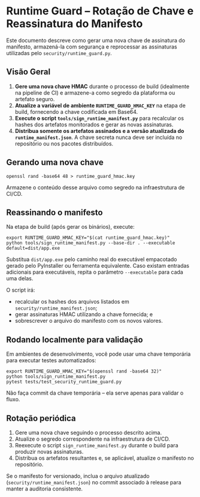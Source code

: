 # Runtime Guard – Rotação de Chave e Reassinatura do Manifesto

Este documento descreve como gerar uma nova chave de assinatura do manifesto,
armazená-la com segurança e reprocessar as assinaturas utilizadas pelo
`security/runtime_guard.py`.

## Visão Geral

1. **Gere uma nova chave HMAC** durante o processo de build (idealmente na
   pipeline de CI) e armazene-a como segredo da plataforma ou artefato seguro.
2. **Atualize a variável de ambiente `RUNTIME_GUARD_HMAC_KEY`** na etapa de
   build, fornecendo a chave codificada em Base64.
3. **Execute o script `tools/sign_runtime_manifest.py`** para recalcular os
   hashes dos artefatos monitorados e gerar as novas assinaturas.
4. **Distribua somente os artefatos assinados e a versão atualizada do
   `runtime_manifest.json`**. A chave secreta nunca deve ser incluída no
   repositório ou nos pacotes distribuídos.

## Gerando uma nova chave

```
openssl rand -base64 48 > runtime_guard_hmac.key
```

Armazene o conteúdo desse arquivo como segredo na infraestrutura de CI/CD.

## Reassinando o manifesto

Na etapa de build (após gerar os binários), execute:

```
export RUNTIME_GUARD_HMAC_KEY="$(cat runtime_guard_hmac.key)"
python tools/sign_runtime_manifest.py --base-dir . --executable default=dist/app.exe
```

Substitua `dist/app.exe` pelo caminho real do executável empacotado gerado pelo
PyInstaller ou ferramenta equivalente. Caso existam entradas adicionais para
executáveis, repita o parâmetro `--executable` para cada uma delas.

O script irá:

* recalcular os hashes dos arquivos listados em `security/runtime_manifest.json`;
* gerar assinaturas HMAC utilizando a chave fornecida; e
* sobrescrever o arquivo do manifesto com os novos valores.

## Rodando localmente para validação

Em ambientes de desenvolvimento, você pode usar uma chave temporária para
executar testes automatizados:

```
export RUNTIME_GUARD_HMAC_KEY="$(openssl rand -base64 32)"
python tools/sign_runtime_manifest.py
pytest tests/test_security_runtime_guard.py
```

Não faça commit da chave temporária – ela serve apenas para validar o fluxo.

## Rotação periódica

1. Gere uma nova chave seguindo o processo descrito acima.
2. Atualize o segredo correspondente na infraestrutura de CI/CD.
3. Reexecute o script `sign_runtime_manifest.py` durante o build para produzir
   novas assinaturas.
4. Distribua os artefatos resultantes e, se aplicável, atualize o manifesto no
   repositório.

Se o manifesto for versionado, inclua o arquivo atualizado (`security/runtime_manifest.json`)
no commit associado à release para manter a auditoria consistente.
